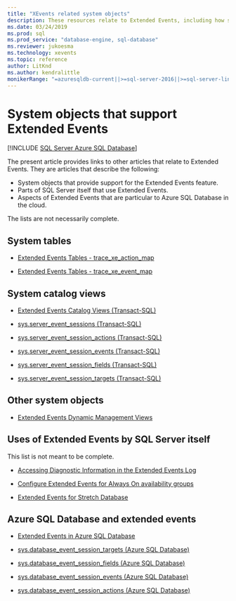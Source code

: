 ```yaml
---
title: "XEvents related system objects"
description: These resources relate to Extended Events, including how system objects support them, how SQL Server uses them, and aspects particular to Azure SQL Database.
ms.date: 03/24/2019
ms.prod: sql
ms.prod_service: "database-engine, sql-database"
ms.reviewer: jukoesma
ms.technology: xevents
ms.topic: reference
author: LitKnd
ms.author: kendralittle
monikerRange: "=azuresqldb-current||>=sql-server-2016||>=sql-server-linux-2017||=azuresqldb-mi-current"
---
```

# System objects that support Extended Events

[!INCLUDE [SQL Server Azure SQL Database](../../includes/applies-to-version/sql-asdb.md)]

The present article provides links to other articles that relate to Extended Events. They are articles that describe the following:

- System objects that provide support for the Extended Events feature.
- Parts of SQL Server itself that use Extended Events.
- Aspects of Extended Events that are particular to Azure SQL Database in the cloud.

The lists are not necessarily complete.

## System tables

- [Extended Events Tables - trace_xe_action_map](../system-tables/extended-events-tables-trace-xe-action-map.md)

- [Extended Events Tables - trace_xe_event_map](../system-tables/extended-events-tables-trace-xe-event-map.md)

## System catalog views

- [Extended Events Catalog Views (Transact-SQL)](../system-catalog-views/extended-events-catalog-views-transact-sql.md)

- [sys.server_event_sessions (Transact-SQL)](../system-catalog-views/sys-server-event-sessions-transact-sql.md)

- [sys.server_event_session_actions (Transact-SQL)](../system-catalog-views/sys-server-event-session-actions-transact-sql.md)

- [sys.server_event_session_events (Transact-SQL)](../system-catalog-views/sys-server-event-session-events-transact-sql.md)

- [sys.server_event_session_fields (Transact-SQL)](../system-catalog-views/sys-server-event-session-fields-transact-sql.md)

- [sys.server_event_session_targets (Transact-SQL)](../system-catalog-views/sys-server-event-session-targets-transact-sql.md)

## Other system objects

- [Extended Events Dynamic Management Views](../system-dynamic-management-views/extended-events-dynamic-management-views.md)

## Uses of Extended Events by SQL Server itself

This list is not meant to be complete.

- [Accessing Diagnostic Information in the Extended Events Log](../native-client/features/accessing-diagnostic-information-in-the-extended-events-log.md)

- [Configure Extended Events for Always On availability groups](../../database-engine/availability-groups/windows/always-on-extended-events.md)

- [Extended Events for Stretch Database](../../sql-server/stretch-database/extended-events-for-stretch-database.md)

## Azure SQL Database and extended events

- [Extended Events in Azure SQL Database](/azure/sql-database/sql-database-xevent-db-diff-from-svr)

- [sys.database_event_session_targets (Azure SQL Database)](../system-catalog-views/sys-database-event-session-targets-azure-sql-database.md)

- [sys.database_event_session_fields (Azure SQL Database)](../system-catalog-views/sys-database-event-session-fields-azure-sql-database.md)

- [sys.database_event_session_events (Azure SQL Database)](../system-catalog-views/sys-database-event-session-events-azure-sql-database.md)

- [sys.database_event_session_actions (Azure SQL Database)](../system-catalog-views/sys-database-event-session-actions-azure-sql-database.md)
